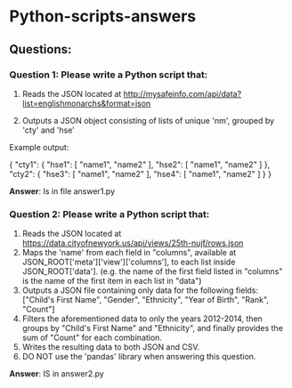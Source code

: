 # Python-scripts-answers
## Questions:
### Question 1: Please write a Python script that:

1. Reads the JSON located at http://mysafeinfo.com/api/data?list=englishmonarchs&format=json

2. Outputs a JSON object consisting of lists of unique 'nm', grouped by 'cty' and 'hse'

Example output:

{
"cty1": {
"hse1": [
"name1", 
"name2"
],
"hse2": [
"name1", 
"name2" 
] 
},
"cty2": {
"hse3": [
"name1", 
"name2"
],
"hse4": [
"name1", 
"name2" 
] 
} 
}

**Answer**: Is in file answer1.py

### Question 2: Please write a Python script that:

1. Reads the JSON located at https://data.cityofnewyork.us/api/views/25th-nujf/rows.json
2. Maps the 'name' from each field in "columns", available at JSON_ROOT['meta']['view']['columns'], to each list inside JSON_ROOT['data']. (e.g. the name of the first field listed in "columns" is the name of the first item in each list in "data")
3. Outputs a JSON file containing only data for the following fields: ["Child's First Name", "Gender", "Ethnicity", "Year of Birth", "Rank", "Count"]
4. Filters the aforementioned data to only the years 2012-2014, then groups by "Child's First Name" and "Ethnicity", and finally provides the sum of "Count" for each combination.
5. Writes the resulting data to both JSON and CSV.
6. DO NOT use the 'pandas' library when answering this question.

**Answer**: IS in answer2.py



